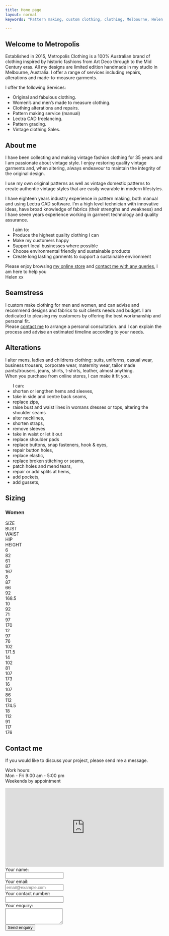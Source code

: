 ```yaml
---
title: Home page
layout: normal
keywords: "Pattern making, custom clothing, clothing, Melbourne, Helen Aldred, design 1920s, 1930s, art deco"

---
```

<div class="entry-content clear" itemprop="text">
<div class="fl-builder-content fl-builder-content-15122 fl-builder-content-primary fl-builder-global-templates-locked" data-post-id="15122">
<div id="top" class="fl-row fl-row-full-width fl-row-bg-photo fl-node-5fc5d86fdb2f0 fl-row-custom-height fl-row-align-center fl-row-bg-fixed" data-node="5fc5d86fdb2f0">
<div class="fl-row-content-wrap">
<div class="fl-row-content fl-row-fixed-width fl-node-content">
<div class="fl-col-group fl-node-5fc5d86fdb459" data-node="5fc5d86fdb459">
<div class="fl-col fl-node-5fc5d86fdb45a fl-col-has-cols" data-node="5fc5d86fdb45a">
<div class="fl-col-content fl-node-content">
<div class="fl-col-group fl-node-5fc5d86fdb45b fl-col-group-nested" data-node="5fc5d86fdb45b">
<div class="fl-col fl-node-5fc5d86fdb45c fl-col-small" data-node="5fc5d86fdb45c">
<div class="fl-col-content fl-node-content">
</div>
</div>
</div>
</div>
</div>
</div>
</div>
</div>
</div>
<div class="container justify-content-center">
<div class="row">
<div class="col my-3">
<a name="home"></a>
<h2>Welcome to Metropolis</h2>
<p>
Established in 2015, Metropolis Clothing is a 100% Australian brand of clothing inspired by historic fashions from Art Deco through to the Mid Century eras. All my designs are limited edition handmade in my studio in Melbourne, Australia.  I offer a range of services including repairs, alterations and made-to-measure garments.</p>
<p>
I offer the following Services:</p>
<ul>
<li>Original and fabulous clothing.</li>
<li>Women’s and men’s made to measure clothing.</li>
<li>Clothing alterations and repairs.</li>
<li>Pattern making service (manual)</li>
<li>Lectra CAD freelancing.</li>
<li>Pattern grading.</li>
<li>Vintage clothing Sales.</li>
</ul>
<div name="about">
<a name="about"></a>
<h2 class="my-4">About me</h2>
<p>
I have been collecting and making vintage fashion clothing for 35 years and I am passionate about vintage style.  I enjoy restoring quality vintage garments and, when altering, always endeavour to maintain the integrity of the original design.
</p>
<p>
I use my own original patterns as well as vintage domestic patterns to create authentic vintage styles that are easily wearable in modern lifestyles.</p>
<p>
I have eighteen years industry experience in pattern making, both manual and using Lectra CAD software.  I'm a high level technician with innovative ideas, have broad knowledge of fabrics (their strengths and weakness) and I have seven years experience working in garment technology and quality assurance. 
</p>
<ul>I aim to:
<li> Produce the highest quality clothing I can</li>
<li> Make my customers happy</li>
<li> Support local businesses where possible</li>
<li> Choose environmental friendly and sustainable products</li>
<li> Create long lasting garments to support a sustainable environment</li>
</ul>
<p>Please enjoy browsing <a href="{{"index.html#shop" | relative_url}}">my online store</a> and <a href="{{"index.html#contact" | relative_url}}">contact me with any queries</a>, I am here to help you<br/>
Helen xx
</p>
</div><!-- end about section -->
<div name="seamstress">
<a name="seamstress"></a>
<h2 class="my-4">Seamstress</h2>
<p>
I custom make clothing for men and women, and can advise and recommend designs and fabrics to suit clients needs and budget. I am dedicated to pleasing my customers by offering the best workmanship and personal fit.<br/>Please <a href="{{ "contact" | relative_url }}">contact me</a> to arrange a personal consultation. and I can explain the process and advise an estimated timeline according to your needs.
</p><!-- end paragraph -->
</div><!-- end seamstress section -->

<div name="alterations" class="py-4">
<a name="alterations"></a>
<h2 class="my-4">Alterations</h2>
<div class="container mb-4">
<div>I alter mens, ladies and childrens clothing: suits, uniforms, casual wear, business trousers, corporate wear, maternity wear, tailor made pants/trousers, jeans, shirts, t-shirts, leather, almost anything. <br/>When you purchase from online stores, I can make it fit you.</div>
<ul>I can:
<li>shorten or lengthen hems and sleeves,</li>
<li>take in side and centre back seams, </li>
<li>replace zips, </li>
<li>raise bust and waist lines in womans dresses or tops, altering the shoulder seams</li>
<li>alter necklines, </li>
<li>shorten straps, </li>
<li>remove sleeves</li>
<li>take in waist or let it out</li>
<li>replace shoulder pads</li>
<li>replace buttons, snap fasteners, hook &amp; eyes,</li>
<li>repair button holes,</li>
<li>replace elastic,</li>
<li>replace broken stitching or seams,</li>
<li>patch holes and mend tears,</li>
<li>repair or add splits at hems,</li>
<li>add pockets,</li>
<li>add gussets,</li>
</ul>
</div><!-- end container -->
</div><!-- end alterations -->
<div name="sizing" class="py-4">
<a name="sizing"></a>
<h2 class="my-4">Sizing</h2>
<div class="container mb-4">
<h3>Women</h3>
<div class="row">
<div class="col">
SIZE
</div><!-- end col-->
<div class="col">
BUST
</div><!-- end col-->
<div class="col">
WAIST        
</div><!-- end col-->
<div class="col">
HIP        
</div><!-- end col-->
<div class="col">
HEIGHT
</div><!-- end col-->
</div><!-- end row-->
<div class="row">
<div class="col">
6
</div><!-- end col-->
<div class="col">
82
</div><!-- end col-->
<div class="col">
61
</div><!-- end col-->
<div class="col">
87
</div><!-- end col-->
<div class="col">
167
</div><!-- end col-->
</div><!-- end row-->
<div class="row">
<div class="col">
8
</div><!-- end col-->
<div class="col">
87
</div><!-- end col-->
<div class="col">
66
</div><!-- end col-->
<div class="col">
92
</div><!-- end col-->
<div class="col">
168.5
</div><!-- end col-->
</div><!-- end row-->
<div class="row">
<div class="col">
10
</div><!-- end col-->
<div class="col">
92
</div><!-- end col-->
<div class="col">
71
</div><!-- end col-->
<div class="col">
97
</div><!-- end col-->
<div class="col">
170
</div><!-- end col-->
</div><!-- end row-->
<div class="row">
<div class="col">
12
</div><!-- end col-->
<div class="col">
97
</div><!-- end col-->
<div class="col">
76
</div><!-- end col-->
<div class="col">
102
</div><!-- end col-->
<div class="col">
171.5
</div><!-- end col-->
</div><!-- end row-->
<div class="row">
<div class="col">
14
</div><!-- end col-->
<div class="col">
102
</div><!-- end col-->
<div class="col">
81
</div><!-- end col-->
<div class="col">
107
</div><!-- end col-->
<div class="col">
173
</div><!-- end col-->
</div><!-- end row-->
<div class="row">
<div class="col">
16
</div><!-- end col-->
<div class="col">
107
</div><!-- end col-->
<div class="col">
86
</div><!-- end col-->
<div class="col">
112
</div><!-- end col-->
<div class="col">
174.5
</div><!-- end col-->
</div><!-- end row-->
<div class="row">
<div class="col">
18
</div><!-- end col-->
<div class="col">
112
</div><!-- end col-->
<div class="col">
91
</div><!-- end col-->
<div class="col">
117
</div><!-- end col-->
<div class="col">
176
</div><!-- end col-->
</div><!-- end row-->
</div><!-- end container -->
</div><!-- end sizing -->

<div name="contact" class="py-4">
<form action="https://getform.io/f/b59b77d7-47b2-42ad-bb29-ac8372887e98" method="POST">
<div class="container my-4">
<div class="row">
<div class="col-6 my-4">
<a name="contact"></a>
<h2 class="my-4">Contact me</h2>
<div>If you would like to discuss your project, please send me a message.</div>
<p>Work hours:<br/>
Mon - Fri 9:00 am - 5:00 pm<br/>
Weekends by appointment</p>
</div><!-- end col -->
<div class="col-6 my-4">
<iframe src="https://www.google.com/maps/embed?pb=!1m18!1m12!1m3!1d100905.363881152!2d144.98171310338242!3d-37.783181544582405!2m3!1f0!2f0!3f0!3m2!1i1024!2i768!4f13.1!3m3!1m2!1s0x6ad6437c221de473%3A0x5045675218cd650!2sNorthcote%20VIC%203070!5e0!3m2!1sen!2sau!4v1603596168691!5m2!1sen!2sau" width="100%" height="250" frameborder="0" style="border:0;" allowfullscreen="" aria-hidden="false" tabindex="0"></iframe>

</div><!-- end container -->
</div><!-- end row -->
<div class="form-group row my-4">
  <label class="sr-only" class="col-sm-4 col-form-label" for="name">Your name:</label><div class="col-xl-6 col-lg-8 col-md-8 col-sm-9 col-10"><input aria-required="true" required="required" class="form-required form-control" type="text" id="name" name="name"></div>
</div><!-- end form group --> 
<div class="form-group row my-4">
  <label class="sr-only" class="col-sm-4 col-form-label" for="email">Your email:</label>
  <div class="col-xl-6 col-lg-8 col-md-8 col-sm-9 col-10"><input onChange="valEmail('email');" class="form-required form-control" aria-required="true" type="text" id="email" required="required" placeholder="email@example.com" name="email"></div>
</div><!-- end form group -->
<div class="form-group row my-4">
  <label class="sr-only" class="col-sm-4 col-form-label" for="contactnum">Your contact number:</label> <div class="col-xl-6 col-lg-8 col-md-8 col-sm-9 col-10"><input onChange="valPhone('contactnum');" required="required" aria-required="true" class="form-required form-control" type="text" id="contactnum" name="contactnum"></div>
</div><!-- end form group -->
<div class="form-group row my-4">
  <label class="sr-only" class="col-sm-4 col-form-label" for="enquiry">Your enquiry:</label> <div class="col-xl-6 col-lg-8 col-md-8 col-sm-9 col-10"><textarea rows="3" required="required" aria-required="true" class="form-required form-control" type="text" id="enquiry" name="enquiry"></textarea></div>
</div><!-- end form group -->
  <div class="text-center">
  <button class="btn btn-primary" id="submit" name="submit" type="submit" value="Send enquiry">Send enquiry</button>
  </div>
</div><!-- end col -->
</form> 
<script src="{{ "assets/js/form.js" | relative_url }}"></script>
</div><!-- end outer col -->
</div><!-- end outer row -->
</div><!-- end container -->
</div><!-- end seamstress section -->

